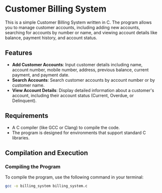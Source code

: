 # Customer Billing System

This is a simple Customer Billing System written in C. The program allows you to manage customer accounts, including adding new accounts, searching for accounts by number or name, and viewing account details like balance, payment history, and account status.

## Features

- **Add Customer Accounts**: Input customer details including name, account number, mobile number, address, previous balance, current payment, and payment date.
- **Search Accounts**: Search customer accounts by account number or by customer name.
- **View Account Details**: Display detailed information about a customer's account, including their account status (Current, Overdue, or Delinquent).

## Requirements

- A C compiler (like GCC or Clang) to compile the code.
- The program is designed for environments that support standard C libraries.

## Compilation and Execution

### Compiling the Program

To compile the program, use the following command in your terminal:

```bash
gcc -o billing_system billing_system.c
